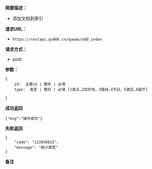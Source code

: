  
**简要描述：** 

- 添加文档到索引

**请求URL：** 
- ` https://restapi.qu666.cn/quwan/add_index `
  
**请求方式：**
- post

**参数：** 
```
{
    id:  主键id | 整形 | 必填
    type:  类型 | 整形 | 必填 [1景点,2目的地，3路线,4节日，5酒店,6餐厅]
   
} 

```




 **成功返回**
```
{"msg":"操作成功"}
```

 **失败返回** 

```
{
    "code": "122850015",
    "message": "缺少类型"
}

```

 **备注** 
```

```
